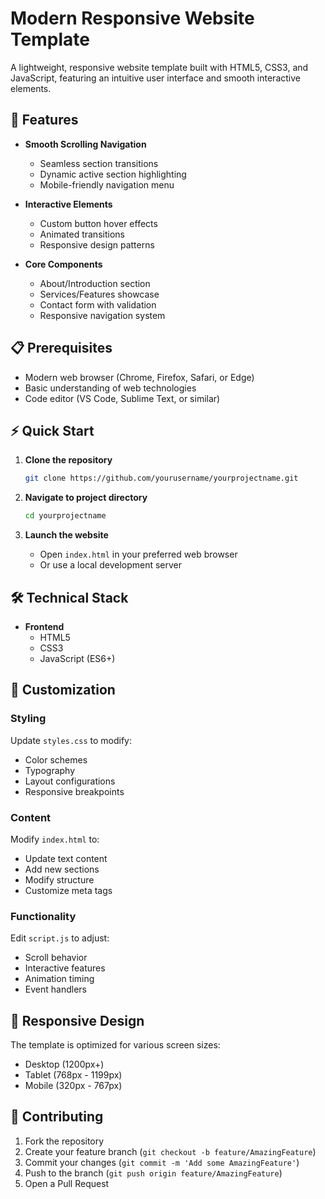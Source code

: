 # Modern Responsive Website Template

A lightweight, responsive website template built with HTML5, CSS3, and JavaScript, featuring an intuitive user interface and smooth interactive elements.

## 🚀 Features

- **Smooth Scrolling Navigation**
  - Seamless section transitions
  - Dynamic active section highlighting
  - Mobile-friendly navigation menu

- **Interactive Elements**
  - Custom button hover effects
  - Animated transitions
  - Responsive design patterns

- **Core Components**
  - About/Introduction section
  - Services/Features showcase
  - Contact form with validation
  - Responsive navigation system

## 📋 Prerequisites

- Modern web browser (Chrome, Firefox, Safari, or Edge)
- Basic understanding of web technologies
- Code editor (VS Code, Sublime Text, or similar)

## ⚡ Quick Start

1. **Clone the repository**
   ```bash
   git clone https://github.com/yourusername/yourprojectname.git
   ```

2. **Navigate to project directory**
   ```bash
   cd yourprojectname
   ```

3. **Launch the website**
   - Open `index.html` in your preferred web browser
   - Or use a local development server

## 🛠️ Technical Stack

- **Frontend**
  - HTML5
  - CSS3
  - JavaScript (ES6+)

## 🎨 Customization

### Styling
Update `styles.css` to modify:
- Color schemes
- Typography
- Layout configurations
- Responsive breakpoints

### Content
Modify `index.html` to:
- Update text content
- Add new sections
- Modify structure
- Customize meta tags

### Functionality
Edit `script.js` to adjust:
- Scroll behavior
- Interactive features
- Animation timing
- Event handlers

## 📱 Responsive Design

The template is optimized for various screen sizes:
- Desktop (1200px+)
- Tablet (768px - 1199px)
- Mobile (320px - 767px)

## 🤝 Contributing

1. Fork the repository
2. Create your feature branch (`git checkout -b feature/AmazingFeature`)
3. Commit your changes (`git commit -m 'Add some AmazingFeature'`)
4. Push to the branch (`git push origin feature/AmazingFeature`)
5. Open a Pull Request



